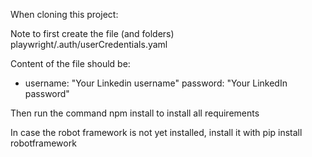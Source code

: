 When cloning this project:

Note to first create the file (and folders)
  playwright/.auth/userCredentials.yaml

Content of the file should be:

- username: "Your Linkedin username"
  password: "Your LinkedIn password"

Then run the command
  npm install
to install all requirements

In case the robot framework is not yet installed, install it with
  pip install robotframework
